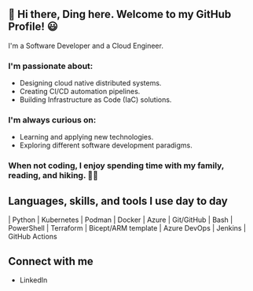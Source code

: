 ## 👋 Hi there, Ding here. Welcome to my GitHub Profile! 😃

I'm a Software Developer and a Cloud Engineer.

### I'm passionate about:

- Designing cloud native distributed systems.
- Creating CI/CD automation pipelines.
- Building Infrastructure as Code (IaC) solutions.

### I'm always curious on:

- Learning and applying new technologies.
- Exploring different software development paradigms.

### When not coding, I enjoy spending time with my family, reading, and hiking. 🚶‍♂️

## Languages, skills, and tools I use day to day

| Python | Kubernetes | Podman | Docker | Azure | Git/GitHub
| Bash | PowerShell | Terraform | Bicept/ARM template
| Azure DevOps | Jenkins | GitHub Actions

## Connect with me

- LinkedIn
